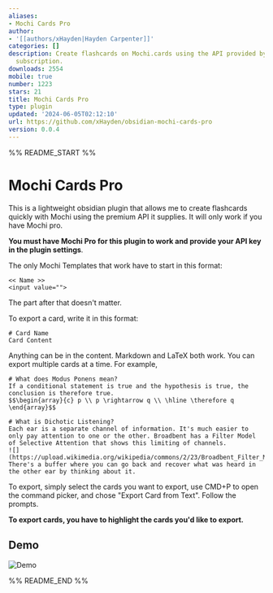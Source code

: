 ```yaml
---
aliases:
- Mochi Cards Pro
author:
- '[[authors/xHayden|Hayden Carpenter]]'
categories: []
description: Create flashcards on Mochi.cards using the API provided by Mochi's Pro
  subscription.
downloads: 2554
mobile: true
number: 1223
stars: 21
title: Mochi Cards Pro
type: plugin
updated: '2024-06-05T02:12:10'
url: https://github.com/xHayden/obsidian-mochi-cards-pro
version: 0.0.4
---
```


%% README_START %%

# Mochi Cards Pro

This is a lightweight obsidian plugin that allows me to create flashcards quickly with Mochi using the premium API it supplies. It will only work if you have Mochi pro.

__You must have Mochi Pro for this plugin to work and provide your API key in the plugin settings__.

The only Mochi Templates that work have to start in this format:
```
<< Name >> 
<input value="">
```
The part after that doesn't matter.

To export a card, write it in this format:
```
# Card Name
Card Content
```

Anything can be in the content. Markdown and LaTeX both work.
You can export multiple cards at a time. For example,

```
# What does Modus Ponens mean?
If a conditional statement is true and the hypothesis is true, the conclusion is therefore true.
$$\begin{array}{c} p \\ p \rightarrow q \\ \hline \therefore q \end{array}$$

# What is Dichotic Listening?
Each ear is a separate channel of information. It's much easier to only pay attention to one or the other. Broadbent has a Filter Model of Selective Attention that shows this limiting of channels.
![](https://upload.wikimedia.org/wikipedia/commons/2/23/Broadbent_Filter_Model.jpg)
There's a buffer where you can go back and recover what was heard in the other ear by thinking about it.
```

To export, simply select the cards you want to export, use CMD+P to open the command picker, and chose "Export Card from Text". Follow the prompts.

__To export cards, you have to highlight the cards you'd like to export.__

## Demo
![Demo](https://img.hayden.gg/7dee8e8af29674e3a05273917223354f.gif)


%% README_END %%